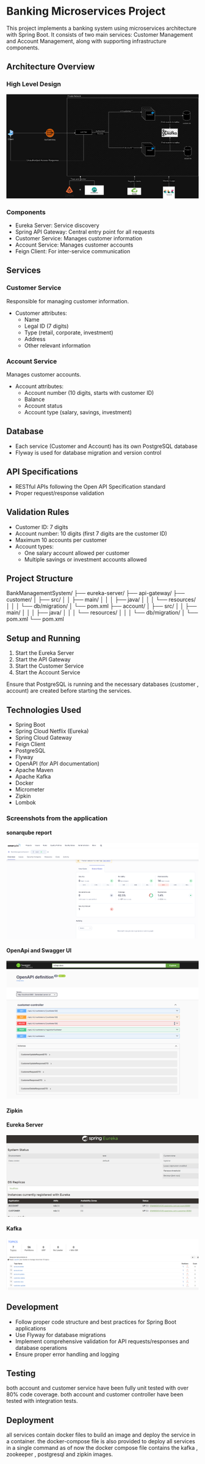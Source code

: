 # Banking Microservices Project

This project implements a banking system using microservices architecture with Spring Boot. It consists of two main services: Customer Management and Account Management, along with supporting infrastructure components.

## Architecture Overview

### High Level Design
![Alt text](images/BankSystem.jpg)

### Components
- Eureka Server: Service discovery
- Spring API Gateway: Central entry point for all requests
- Customer Service: Manages customer information
- Account Service: Manages customer accounts
- Feign Client: For inter-service communication

## Services

### Customer Service

Responsible for managing customer information.

- Customer attributes:
    - Name
    - Legal ID (7 digits)
    - Type (retail, corporate, investment)
    - Address
    - Other relevant information

### Account Service

Manages customer accounts.

- Account attributes:
    - Account number (10 digits, starts with customer ID)
    - Balance
    - Account status
    - Account type (salary, savings, investment)

## Database

- Each service (Customer and Account) has its own PostgreSQL database
- Flyway is used for database migration and version control

## API Specifications

- RESTful APIs following the Open API Specification standard
- Proper request/response validation

## Validation Rules

- Customer ID: 7 digits
- Account number: 10 digits (first 7 digits are the customer ID)
- Maximum 10 accounts per customer
- Account types:
    - One salary account allowed per customer
    - Multiple savings or investment accounts allowed

## Project Structure
BankManagementSystem/
├── eureka-server/
├── api-gateway/
├── customer/
│   ├── src/
│   │   ├── main/
│   │   │   ├── java/
│   │   │   └── resources/
│   │   │       └── db/migration/
│   └── pom.xml
├── account/
│   ├── src/
│   │   ├── main/
│   │   │   ├── java/
│   │   │   └── resources/
│   │   │       └── db/migration/
│   └── pom.xml
└── pom.xml

## Setup and Running

1. Start the Eureka Server
2. Start the API Gateway
3. Start the Customer Service
4. Start the Account Service

Ensure that PostgreSQL is running and the necessary databases (customer , account) are created before starting the services.

## Technologies Used

- Spring Boot
- Spring Cloud Netflix (Eureka)
- Spring Cloud Gateway
- Feign Client
- PostgreSQL
- Flyway
- OpenAPI (for API documentation)
- Apache Maven
- Apache Kafka
- Docker
- Micrometer
- Zipkin
- Lombok

### Screenshots from the application

#### sonarqube report
![Alt text](images/SonarAnalysis.png)

#### OpenApi and Swagger UI
![Alt text](images/SwaggerUI.png)
#### Zipkin

#### Eureka Server
![Alt text](images/EurekaServer.jpg)
#### Kafka
![Alt text](images/Kafka.png)
## Development

- Follow proper code structure and best practices for Spring Boot applications
- Use Flyway for database migrations
- Implement comprehensive validation for API requests/responses and database operations
- Ensure proper error handling and logging

## Testing

both account and customer service have been fully unit tested with over 80% code coverage.
both account and customer controller have been tested with integration tests.


## Deployment
all services contain docker files to build an image and deploy the service in a container.
the docker-compose file is also provided to deploy all services in a single command as of now the docker compose file contains
the kafka , zookeeper , postgresql and zipkin images.